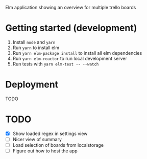 Elm application showing an overview for multiple trello boards


# Getting started (development)

1. Install `node` and `yarn`
2. Run `yarn` to install elm
3. Run `yarn elm-package install` to install all elm dependencies
4. Run `yarn elm-reactor` to run local development server
5. Run tests with `yarn elm-test -- --watch`


# Deployment

TODO


# TODO

 - [x] Show loaded regex in settings view
 - [ ] Nicer view of summary
 - [ ] Load selection of boards from localstorage
 - [ ] Figure out how to host the app